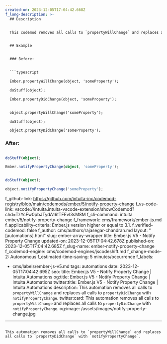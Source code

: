 ```yaml
---
created-on: 2023-12-05T17:04:42.668Z
f_long-description: >-
  ## Description


  This codemod removes all calls to `propertyWillChange` and replaces all calls to `propertyDidChange` with `notifyPropertyChange`.


  ## Example


  ### Before:


  ```typescript

  Ember.propertyWillChange(object, 'someProperty');

  doStuff(object);

  Ember.propertyDidChange(object, 'someProperty');


  object.propertyWillChange('someProperty');

  doStuff(object);

  object.propertyDidChange('someProperty');

  ```


  ### After:


  ```typescript

  doStuff(object);

  Ember.notifyPropertyChange(object, 'someProperty');


  doStuff(object);

  object.notifyPropertyChange('someProperty');

  ```
f_github-link: https://github.com/intuita-inc/codemod-registry/blob/main/codemods/ember/5/notify-property-change
f_vs-code-link: vscode://intuita.intuita-vscode-extension/showCodemod?chd=TzYcFw0pbJTydA16tTFEvI3sM8M
f_cli-command: intuita ember/5/notify-property-change
f_framework: cms/framework/ember-js.md
f_applicability-criteria: Ember.js version higher or equal to 3.1.
f_verified-codemod: false
f_author: cms/authors/rajasegar-chandran.md
layout: "[automations].html"
slug: ember-array-wrapper
title: Ember.js V5 - Notify Property Change
updated-on: 2023-12-05T17:04:42.678Z
published-on: 2023-12-05T17:04:42.685Z
f_slug-name: ember-notify-property-change
f_codemod-engine: cms/codemod-engines/jscodeshift.md
f_change-mode-2: Autonomous
f_estimated-time-saving: 5 minutes/occurrence
f_labels:
  - cms/labels/ember-js-v5.md
tags: automations
date: 2023-12-05T17:04:42.695Z
seo:
  title: Ember.js V5 - Notify Property Change | Intuita Automations
  og:title: Ember.js V5 - Notify Property Change | Intuita Automations
  twitter:title: Ember.js V5 - Notify Property Change | Intuita Automations
  description: This automation removes all calls to `propertyWillChange` and
    replaces all calls to `propertyDidChange` with `notifyPropertyChange`.
  twitter:card: This automation removes all calls to `propertyWillChange` and
    replaces all calls to `propertyDidChange` with `notifyPropertyChange`.
  og:image: /assets/images/notify-property-change.jpg
---
```

This automation removes all calls to `propertyWillChange` and replaces all calls to `propertyDidChange` with `notifyPropertyChange`.